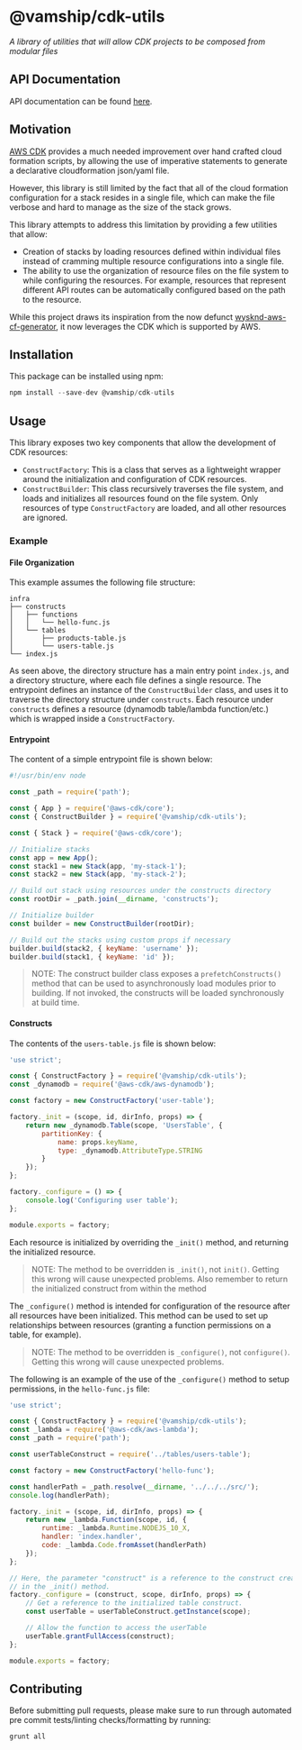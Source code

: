 # @vamship/cdk-utils

_A library of utilities that will allow CDK projects to be composed from modular files_

## API Documentation

API documentation can be found [here](https://vamship.github.io/cdk-utils).

## Motivation

[AWS CDK](https://docs.aws.amazon.com/cdk/latest/guide/home.html) provides a
much needed improvement over hand crafted cloud formation scripts, by allowing
the use of imperative statements to generate a declarative cloudformation
json/yaml file.

However, this library is still limited by the fact that all of the cloud
formation configuration for a stack resides in a single file, which can make the
file verbose and hard to manage as the size of the stack grows.

This library attempts to address this limitation by providing a few utilities
that allow:

-   Creation of stacks by loading resources defined within individual files
    instead of cramming multiple resource configurations into a single file.
-   The ability to use the organization of resource files on the file system to
    while configuring the resources. For example, resources that represent
    different API routes can be automatically configured based on the path to the
    resource.

While this project draws its inspiration from the now defunct
[wysknd-aws-cf-generator](https://github.com/vamship/grunt-wysknd-aws-cf-generator),
it now leverages the CDK which is supported by AWS.

## Installation

This package can be installed using npm:

```js
npm install --save-dev @vamship/cdk-utils
```

## Usage

This library exposes two key components that allow the development of CDK
resources:

-   `ConstructFactory`: This is a class that serves as a lightweight wrapper
    around the initialization and configuration of CDK resources.
-   `ConstructBuilder`: This class recursively traverses the file system, and
    loads and initializes all resources found on the file system. Only resources
    of type `ConstructFactory` are loaded, and all other resources are ignored.

### Example

#### File Organization

This example assumes the following file structure:

```
infra
├── constructs
│   ├── functions
│   │   └── hello-func.js
│   └── tables
│       ├── products-table.js
│       └── users-table.js
└── index.js
```

As seen above, the directory structure has a main entry point `index.js`, and
a directory structure, where each file defines a single resource. The entrypoint
defines an instance of the `ConstructBuilder` class, and uses it to traverse
the directory structure under `constructs`. Each resource under `constructs`
defines a resource (dynamodb table/lambda function/etc.) which is wrapped inside
a `ConstructFactory`.

#### Entrypoint

The content of a simple entrypoint file is shown below:

```js
#!/usr/bin/env node

const _path = require('path');

const { App } = require('@aws-cdk/core');
const { ConstructBuilder } = require('@vamship/cdk-utils');

const { Stack } = require('@aws-cdk/core');

// Initialize stacks
const app = new App();
const stack1 = new Stack(app, 'my-stack-1');
const stack2 = new Stack(app, 'my-stack-2');

// Build out stack using resources under the constructs directory
const rootDir = _path.join(__dirname, 'constructs');

// Initialize builder
const builder = new ConstructBuilder(rootDir);

// Build out the stacks using custom props if necessary
builder.build(stack2, { keyName: 'username' });
builder.build(stack1, { keyName: 'id' });
```

> NOTE: The construct builder class exposes a `prefetchConstructs()` method that
  can be used to asynchronously load modules prior to building. If not invoked,
  the constructs will be loaded synchronously at build time.

#### Constructs

The contents of the `users-table.js` file is shown below:

```js
'use strict';

const { ConstructFactory } = require('@vamship/cdk-utils');
const _dynamodb = require('@aws-cdk/aws-dynamodb');

const factory = new ConstructFactory('user-table');

factory._init = (scope, id, dirInfo, props) => {
    return new _dynamodb.Table(scope, 'UsersTable', {
        partitionKey: {
            name: props.keyName,
            type: _dynamodb.AttributeType.STRING
        }
    });
};

factory._configure = () => {
    console.log('Configuring user table');
};

module.exports = factory;
```

Each resource is initialized by overriding the `_init()` method, and returning
the initialized resource.

> NOTE: The method to be overridden is `_init()`, not `init()`. Getting this
> wrong will cause unexpected problems. Also remember to return the initialized
> construct from within the method

The `_configure()` method is intended for configuration of the resource after all
resources have been initialized. This method can be used to set up relationships
between resources (granting a function permissions on a table, for example).

> NOTE: The method to be overridden is `_configure()`, not `configure()`.
> Getting this wrong will cause unexpected problems.

The following is an example of the use of the `_configure()` method to setup
permissions, in the `hello-func.js` file:

```js
'use strict';

const { ConstructFactory } = require('@vamship/cdk-utils');
const _lambda = require('@aws-cdk/aws-lambda');
const _path = require('path');

const userTableConstruct = require('../tables/users-table');

const factory = new ConstructFactory('hello-func');

const handlerPath = _path.resolve(__dirname, '../../../src/');
console.log(handlerPath);

factory._init = (scope, id, dirInfo, props) => {
    return new _lambda.Function(scope, id, {
        runtime: _lambda.Runtime.NODEJS_10_X,
        handler: 'index.handler',
        code: _lambda.Code.fromAsset(handlerPath)
    });
};

// Here, the parameter "construct" is a reference to the construct created
// in the _init() method.
factory._configure = (construct, scope, dirInfo, props) => {
    // Get a reference to the initialized table construct.
    const userTable = userTableConstruct.getInstance(scope);

    // Allow the function to access the userTable
    userTable.grantFullAccess(construct);
};

module.exports = factory;
```

## Contributing

Before submitting pull requests, please make sure to run through automated
pre commit tests/linting checks/formatting by running:

```js
grunt all
```
